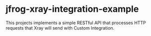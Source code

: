 # jfrog-xray-integration-example
This projects implements a simple RESTful API that processes HTTP requests that Xray will send with Custom Integration.
